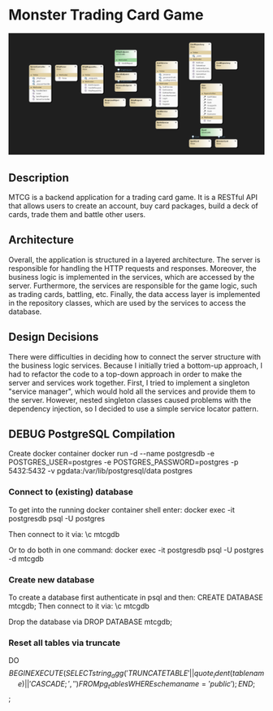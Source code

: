 # Monster Trading Card Game

![ClassDiagram](./ClassDiagram.png)
## Description
MTCG is a backend application for a trading card game. It is a RESTful API that allows users 
to create an account, buy card packages, build a deck of cards, trade them 
and battle other users. 

## Architecture
Overall, the application is structured in a layered architecture. The server is responsible for handling the HTTP requests and responses.
Moreover, the business logic is implemented in the services, which are accessed by the server.
Furthermore, the services are responsible for the game logic, such as trading cards, battling, etc.
Finally, the data access layer is implemented in the repository classes, which are used by the services to access the database.

## Design Decisions
There were difficulties in deciding how to connect the server structure with the business logic services.
Because I initially tried a bottom-up approach, I had to refactor the code to a top-down approach in order to make the server and services work together.
First, I tried to implement a singleton "service manager", which would hold all the services and provide them to the server.
However, nested singleton classes caused problems with the dependency injection, so I decided to use a simple service locator pattern.

## DEBUG PostgreSQL Compilation
Create docker container
docker run -d --name postgresdb -e POSTGRES_USER=postgres -e
POSTGRES_PASSWORD=postgres -p 5432:5432 -v pgdata:/var/lib/postgresql/data
postgres

### Connect to (existing) database
To get into the running docker container shell enter:
docker exec -it postgresdb psql -U postgres

Then connect to it via:
\c mtcgdb

Or to do both in one command:
docker exec -it postgresdb psql -U postgres -d mtcgdb

### Create new database
To create a database first authenticate in psql and then:
CREATE DATABASE mtcgdb;
Then connect to it via:
\c mtcgdb

Drop the database via
DROP DATABASE mtcgdb;

### Reset all tables via truncate
DO
$$
BEGIN
   EXECUTE (
      SELECT string_agg('TRUNCATE TABLE ' || quote_ident(tablename) || ' CASCADE;', ' ')
      FROM pg_tables
      WHERE schemaname = 'public'
   );
END;
$$;
